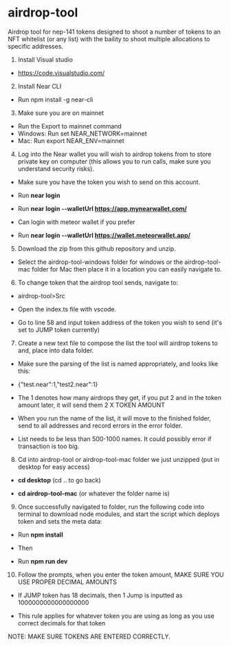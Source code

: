 # airdrop-tool
Airdrop tool for nep-141 tokens designed to shoot a number of tokens to an NFT whitelist (or any list) with the baility to shoot multiple allocations to specific addresses.

1. Install Visual studio

- https://code.visualstudio.com/ 

2. Install Near CLI

- Run npm install -g near-cli

3. Make sure you are on mainnet

- Run the Export to mainnet command
- Windows: Run  set NEAR_NETWORK=mainnet
- Mac: Run export NEAR_ENV=mainnet

4. Log into the Near wallet you will wish to airdrop tokens from to store private key on computer (this allows you to run calls, make sure you understand security risks). 

- Make sure you have the token you wish to send on this account.

- Run **near login** 

- Run **near login --walletUrl https://app.mynearwallet.com/**

- Can login with meteor wallet if you prefer

- Run **near login --walletUrl https://wallet.meteorwallet.app/**  

5. Download the zip from this github repository and unzip.

- Select the airdrop-tool-windows folder for windows or the airdrop-tool-mac folder for Mac then place it in a location you can easily navigate to.

6. To change token that the airdrop tool sends, navigate to:

- airdrop-tool>Src

- Open the index.ts file with vscode.

- Go to line 58 and input token address of the token you wish to send (it's set to JUMP token currently)

7. Create a new text file to compose the list the tool will airdrop tokens to and, place into data folder.

- Make sure the parsing of the list is named appropriately, and looks like this:

- {"test.near":1,"test2.near":1}

- The 1 denotes how many airdrops they get, if you put 2 and in the token amount later, it will send them 2 X TOKEN AMOUNT

- When you run the name of the list, it will move to the finished folder, send to all addresses and record errors in the error folder.

- List needs to be less than 500-1000 names. It could possibly error if transaction is too big.

8. Cd into airdrop-tool or airdrop-tool-mac folder we just unzipped (put in desktop for easy access)

- **cd desktop** (cd .. to go back)

- **cd airdrop-tool-mac** (or whatever the folder name is)

9. Once successfully navigated to folder, run the following code into terminal to download node modules, and start the script which deploys token and sets the meta data:

- Run **npm install**

- Then

- Run **npm run dev**

10. Follow the prompts, when you enter the token amount, MAKE SURE YOU USE PROPER DECIMAL AMOUNTS

- If JUMP token has 18 decimals, then 1 Jump is inputted as 1000000000000000000

- This rule applies for whatever token you are using as long as you use correct decimals for that token

NOTE: MAKE SURE TOKENS ARE ENTERED CORRECTLY.
